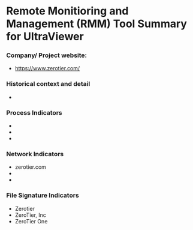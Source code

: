 # Remote Monitioring and Management (RMM) Tool Summary for UltraViewer

### Company/ Project website:
- https://www.zerotier.com/

### Historical context and detail
- 

### Process Indicators
- 
- 
- 

### Network Indicators
- zerotier.com
- 
-

### File Signature Indicators
- Zerotier 
- ZeroTier, Inc
- ZeroTier One
